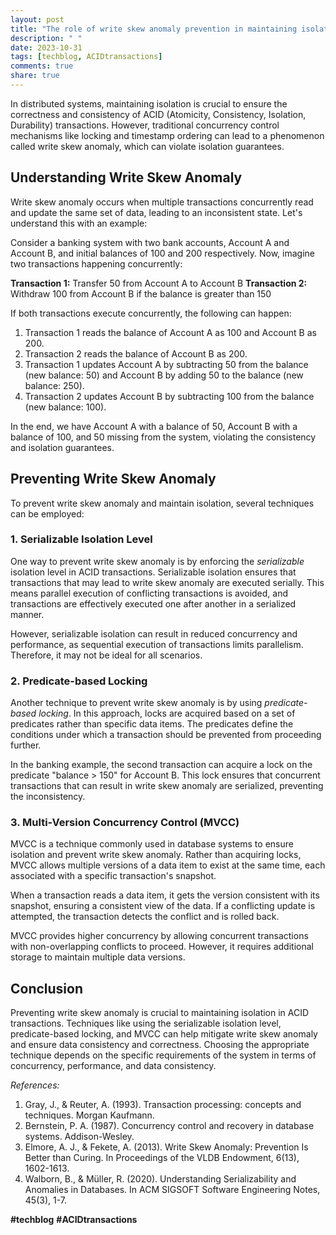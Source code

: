 ```yaml
---
layout: post
title: "The role of write skew anomaly prevention in maintaining isolation in ACID transactions"
description: " "
date: 2023-10-31
tags: [techblog, ACIDtransactions]
comments: true
share: true
---
```


In distributed systems, maintaining isolation is crucial to ensure the correctness and consistency of ACID (Atomicity, Consistency, Isolation, Durability) transactions. However, traditional concurrency control mechanisms like locking and timestamp ordering can lead to a phenomenon called write skew anomaly, which can violate isolation guarantees.

## Understanding Write Skew Anomaly

Write skew anomaly occurs when multiple transactions concurrently read and update the same set of data, leading to an inconsistent state. Let's understand this with an example:

Consider a banking system with two bank accounts, Account A and Account B, and initial balances of 100 and 200 respectively. Now, imagine two transactions happening concurrently:

**Transaction 1:** Transfer 50 from Account A to Account B
**Transaction 2:** Withdraw 100 from Account B if the balance is greater than 150

If both transactions execute concurrently, the following can happen:
1. Transaction 1 reads the balance of Account A as 100 and Account B as 200.
2. Transaction 2 reads the balance of Account B as 200.
3. Transaction 1 updates Account A by subtracting 50 from the balance (new balance: 50) and Account B by adding 50 to the balance (new balance: 250).
4. Transaction 2 updates Account B by subtracting 100 from the balance (new balance: 100).

In the end, we have Account A with a balance of 50, Account B with a balance of 100, and 50 missing from the system, violating the consistency and isolation guarantees.

## Preventing Write Skew Anomaly

To prevent write skew anomaly and maintain isolation, several techniques can be employed:

### 1. Serializable Isolation Level

One way to prevent write skew anomaly is by enforcing the *serializable* isolation level in ACID transactions. Serializable isolation ensures that transactions that may lead to write skew anomaly are executed serially. This means parallel execution of conflicting transactions is avoided, and transactions are effectively executed one after another in a serialized manner.

However, serializable isolation can result in reduced concurrency and performance, as sequential execution of transactions limits parallelism. Therefore, it may not be ideal for all scenarios.

### 2. Predicate-based Locking

Another technique to prevent write skew anomaly is by using *predicate-based locking*. In this approach, locks are acquired based on a set of predicates rather than specific data items. The predicates define the conditions under which a transaction should be prevented from proceeding further.

In the banking example, the second transaction can acquire a lock on the predicate "balance > 150" for Account B. This lock ensures that concurrent transactions that can result in write skew anomaly are serialized, preventing the inconsistency.

### 3. Multi-Version Concurrency Control (MVCC)

MVCC is a technique commonly used in database systems to ensure isolation and prevent write skew anomaly. Rather than acquiring locks, MVCC allows multiple versions of a data item to exist at the same time, each associated with a specific transaction's snapshot.

When a transaction reads a data item, it gets the version consistent with its snapshot, ensuring a consistent view of the data. If a conflicting update is attempted, the transaction detects the conflict and is rolled back.

MVCC provides higher concurrency by allowing concurrent transactions with non-overlapping conflicts to proceed. However, it requires additional storage to maintain multiple data versions.

## Conclusion

Preventing write skew anomaly is crucial to maintaining isolation in ACID transactions. Techniques like using the serializable isolation level, predicate-based locking, and MVCC can help mitigate write skew anomaly and ensure data consistency and correctness. Choosing the appropriate technique depends on the specific requirements of the system in terms of concurrency, performance, and data consistency.

_References:_  
1. Gray, J., & Reuter, A. (1993). Transaction processing: concepts and techniques. Morgan Kaufmann.
2. Bernstein, P. A. (1987). Concurrency control and recovery in database systems. Addison-Wesley.
3. Elmore, A. J., & Fekete, A. (2013). Write Skew Anomaly: Prevention Is Better than Curing. In Proceedings of the VLDB Endowment, 6(13), 1602-1613.
4. Walborn, B., & Müller, R. (2020). Understanding Serializability and Anomalies in Databases. In ACM SIGSOFT Software Engineering Notes, 45(3), 1-7.

**#techblog** **#ACIDtransactions**